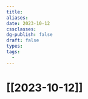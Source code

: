 ```yaml
---
title: 
aliases: 
date: 2023-10-12
cssclasses: 
dg-publish: false
draft: false
types: 
tags: 
  - 
---
```

# [[2023-10-12]]


